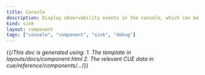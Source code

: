 ```yaml
---
title: Console
description: Display observability events in the console, which can be useful for debugging purposes
kind: sink
layout: component
tags: ["console", "component", "sink", "debug"]
---
```


{{/*This doc is generated using:
     1. The template in layouts/docs/component.html
2. The relevant CUE data in cue/reference/components/...*/}}
